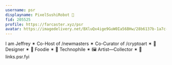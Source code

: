 ```yaml
---
username: psr
displayname: PixelSushiRobot 💫
fid: 205525
profile: https://farcaster.xyz/psr
avatar: https://imagedelivery.net/BXluQx4ige9GuW0Ia56BHw/28b6137b-1a7c-4704-32e8-0b851c91df00/original
---
```


I am Jeffrey ✶ Co-Host of /newmasters ✶ Co-Curator of /cryptoart ✶ 👾 Designer ✶ 🍣 Foodie ✶ 🤖 Technophile ✶ 🖼️ Artist—Collector ✶ 🔗 links.psr.fyi
